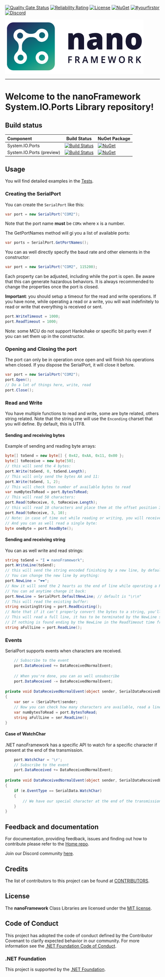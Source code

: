 [![Quality Gate Status](https://sonarcloud.io/api/project_badges/measure?project=nanoframework_System.IO.Ports&metric=alert_status)](https://sonarcloud.io/dashboard?id=nanoframework_System.IO.Ports) [![Reliability Rating](https://sonarcloud.io/api/project_badges/measure?project=nanoframework_System.IO.Ports&metric=reliability_rating)](https://sonarcloud.io/dashboard?id=nanoframework_System.IO.Ports) [![License](https://img.shields.io/badge/License-MIT-blue.svg)](LICENSE) [![NuGet](https://img.shields.io/nuget/dt/nanoFramework.System.IO.Ports.svg?label=NuGet&style=flat&logo=nuget)](https://www.nuget.org/packages/nanoFramework.System.IO.Ports/) [![#yourfirstpr](https://img.shields.io/badge/first--timers--only-friendly-blue.svg)](https://github.com/nanoframework/Home/blob/main/CONTRIBUTING.md) [![Discord](https://img.shields.io/discord/478725473862549535.svg?logo=discord&logoColor=white&label=Discord&color=7289DA)](https://discord.gg/gCyBu8T)

![nanoFramework logo](https://github.com/nanoframework/Home/blob/main/resources/logo/nanoFramework-repo-logo.png)

-----

# Welcome to the **nanoFramework** System.IO.Ports Library repository!

## Build status

| Component | Build Status | NuGet Package |
|:-|---|---|
| System.IO.Ports | [![Build Status](https://dev.azure.com/nanoframework/System.IO.Ports/_apis/build/status/nanoframework.System.IO.Ports?repoName=nanoframework%2FSystem.IO.Ports&branchName=main)](https://dev.azure.com/nanoframework/System.IO.Ports/_build/latest?definitionId=74&repoName=nanoframework%2FSystem.IO.Ports&branchName=main) | [![NuGet](https://img.shields.io/nuget/v/nanoFramework.System.IO.Ports.svg?label=NuGet&style=flat&logo=nuget)](https://www.nuget.org/packages/nanoFramework.System.IO.Ports/) |
| System.IO.Ports (preview) | [![Build Status](https://dev.azure.com/nanoframework/System.IO.Ports/_apis/build/status/nanoframework.System.IO.Ports?repoName=nanoframework%2FSystem.IO.Ports&branchName=develop)](https://dev.azure.com/nanoframework/System.IO.Ports/_build/latest?definitionId=74&repoName=nanoframework%2FSystem.IO.Ports&branchName=develop) | [![NuGet](https://img.shields.io/nuget/vpre/nanoFramework.System.IO.Ports.svg?label=NuGet&style=flat&logo=nuget)](https://www.nuget.org/packages/nanoFramework.System.IO.Ports/) |

## Usage

You will find detailed examples in the [Tests](./Tests/UnitTestsSerialPort).

### Creating the SerialPort

You can create the `SerialPort` like this:

```csharp
var port = new SerialPort("COM2");
```

Note that the port name **must** be `COMx` where x is a number. 

The GetPortNames method will gi you a list of available ports:

```csharp
var ports = SerialPort.GetPortNames();
```

You can as well directly specify the baud rate and other elements in the constructor:

```csharp
var port = new SerialPort("COM2", 115200);
```

Each property can be adjusted, including while the port is open. Be aware that this can generate hazardous behaviors. It is always recommended to change the properties once the port is closed.

**Important**: you should setup a timeout for the read and write operations. If you have none, while operating a read or a write, you will wait indefinitely to read or write that everything is received or sent.

```csharp
port.WriteTimeout = 1000;
port.ReadTimeout = 1000;
```

Note: some MCU do not support Hankshake or specific bit parity even if you can set them up in the constructor.

### Opening and Closing the port

The port can only be in operation once open and will finish his operations when closed. If you dispose the SerialPort, it will close it before.

```csharp
var port = new SerialPort("COM2");
port.Open();
// Do a lot of things here, write, read
port.Close();
```

### Read and Write

You have multiple functions to read and write, some are byte related, others string related. Note that the string one will use the `Enconding` charset that you will define. By default, this is UTF8.

#### Sending and receiving bytes

Example of sending and reading byte arrays:

```csharp
byte[] toSend = new byte[] { 0x42, 0xAA, 0x11, 0x00 };
byte[] toReceive = new byte[50];
// this will send the 4 bytes:
port.Write(toSend, 0, toSend.Length);
// This will only send the bytes AA and 11:
port.Write(toSend, 1, 2);
// This will check then number of available bytes to read
var numBytesToRead = port.BytesToRead;
// This will read 50 characters:
port.Read(toReceive, 0, toReceive.Length);
// this will read 10 characters and place them at the offset position 3:
port.Read(toReceive, 3, 10);
// Note: in case of time out while reading or writing, you will receive a TimeoutException
// And you can as well read a single byte:
byte oneByte = port.ReadByte();
```

#### Sending and receiving string

You can as well write and read strings:

```csharp
string toSend = "I ❤ nanoFramework";
port.WriteLine(toSend);
// this will send the string encoded finishing by a new line, by default \r\n
// You can change the new line by anything:
port.NewLine = "❤❤";
// Now it will send the 2 hearts as the end of line while operating a ReadLine or WriteLine
// You can ad anytime change it back:
port.NewLine = SerialPort.DefaultNewLine; // default is "\r\n"
// This will read the existing buffer:
string existingString = port.ReadExisting();
// Note that if it can't properly convert the bytes to a string, you'll get an exception
// This will read a full line, it has to be terminated by the NewLine string.
// If nothing is found ending by the NewLine in the ReadTimeout time frame, a TimeoutException will be raised.
string aFullLine = port.ReadLine();
```

### Events

SerialPort supports events when characters are received.

```csharp
    // Subscribe to the event
    port.DataReceived += DataReceivedNormalEvent;

    // When you're done, you can as well unsubscribe
    port.DataReceived -= DataReceivedNormalEvent;

private void DataReceivedNormalEvent(object sender, SerialDataReceivedEventArgs e)
{
    var ser = (SerialPort)sender;
    // Now you can check how many characters are available, read a line for example
    var numBytesToRead = port.BytesToRead;
    string aFullLine = ser.ReadLine();
}
```

#### Case of WatchChar

.NET nanoFramework has a specific API to watch for a specific character if present at the end of the transmission.

```csharp
    port.WatchChar = '\r';
    // Subscribe to the event
    port.DataReceived += DataReceivedNormalEvent;

private void DataReceivedNormalEvent(object sender, SerialDataReceivedEventArgs e)
{
    if (e.EventType == SerialData.WatchChar)
    {
        // We have our special character at the end of the transmission
    }
}
```

## Feedback and documentation

For documentation, providing feedback, issues and finding out how to contribute please refer to the [Home repo](https://github.com/nanoframework/Home).

Join our Discord community [here](https://discord.gg/gCyBu8T).

## Credits

The list of contributors to this project can be found at [CONTRIBUTORS](https://github.com/nanoframework/Home/blob/main/CONTRIBUTORS.md).

## License

The **nanoFramework** Class Libraries are licensed under the [MIT license](LICENSE.md).

## Code of Conduct

This project has adopted the code of conduct defined by the Contributor Covenant to clarify expected behavior in our community.
For more information see the [.NET Foundation Code of Conduct](https://dotnetfoundation.org/code-of-conduct).

### .NET Foundation

This project is supported by the [.NET Foundation](https://dotnetfoundation.org).
